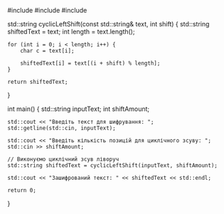 #include <iostream>
#include <string>
#include <bitset>


std::string cyclicLeftShift(const std::string& text, int shift) {
    std::string shiftedText = text;
    int length = text.length();


    for (int i = 0; i < length; i++) {
        char c = text[i];
       
        shiftedText[i] = text[(i + shift) % length];
    }

    return shiftedText;
}

int main() {
    std::string inputText;
    int shiftAmount;

    std::cout << "Введіть текст для шифрування: ";
    std::getline(std::cin, inputText);

    std::cout << "Введіть кількість позицій для циклічного зсуву: ";
    std::cin >> shiftAmount;

    // Виконуємо циклічний зсув ліворуч
    std::string shiftedText = cyclicLeftShift(inputText, shiftAmount);

    std::cout << "Зашифрований текст: " << shiftedText << std::endl;

    return 0;
}
